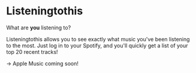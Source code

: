 # Listeningtothis
What are **you** listening to?


Listeningtothis allows you to see exactly what music you've been listening to the most. Just log in to your Spotify, and you'll quickly get a list of your top 20 recent tracks!

-> Apple Music coming soon!

